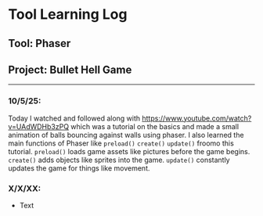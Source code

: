 # Tool Learning Log

## Tool: **Phaser**

## Project: **Bullet Hell Game**

---

### 10/5/25:
Today I watched and followed along with https://www.youtube.com/watch?v=UAdWDHb3zPQ which was a tutorial on the basics and made a small animation of balls bouncing against walls using phaser. I also learned the main functions of Phaser like `preload()` `create()` `update()` froomo this  tutorial. `preload()` loads game assets like pictures before the game begins. `create()` adds objects like sprites into the game. `update()` constantly updates the game for things like movement. 

<!--
* Links you used today (websites, videos, etc)
* Things you tried, progress you made, etc
* Challenges, a-ha moments, etc
* Questions you still have
* What you're going to try next
-->

### X/X/XX:
* Text
